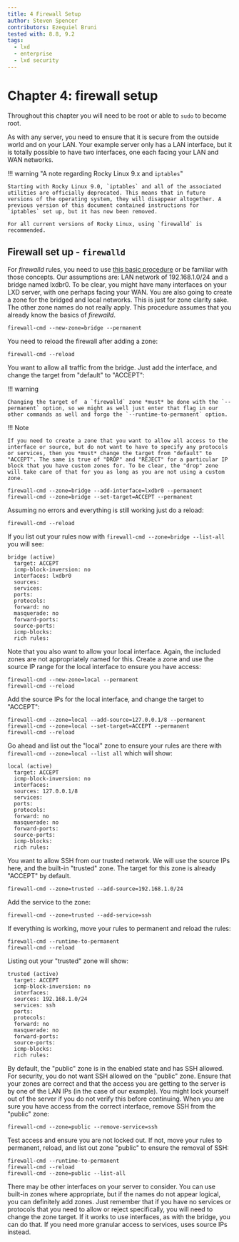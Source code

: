 ```yaml
---
title: 4 Firewall Setup
author: Steven Spencer
contributors: Ezequiel Bruni
tested with: 8.8, 9.2
tags:
  - lxd
  - enterprise
  - lxd security
---
```


# Chapter 4: firewall setup

Throughout this chapter you will need to be root or able to `sudo` to become root.

As with any server, you need to ensure that it is secure from the outside world and on your LAN. Your example server only has a LAN interface, but it is totally possible to have two interfaces, one each facing your LAN and WAN networks.  

!!! warning "A note regarding Rocky Linux 9.x and `iptables`"

    Starting with Rocky Linux 9.0, `iptables` and all of the associated utilities are officially deprecated. This means that in future versions of the operating system, they will disappear altogether. A previous version of this document contained instructions for `iptables` set up, but it has now been removed. 

    For all current versions of Rocky Linux, using `firewalld` is recommended.

## Firewall set up - `firewalld`

For _firewalld_ rules, you need to use [this basic procedure](../../guides/security/firewalld.md) or be familiar with those concepts. Our assumptions are: LAN network of 192.168.1.0/24 and a bridge named lxdbr0. To be clear, you might have many interfaces on your LXD server, with one perhaps facing your WAN. You are also going to create a zone for the bridged and local networks. This is just for zone clarity sake. The other zone names do not really apply. This procedure assumes that you already know the basics of _firewalld_.

```
firewall-cmd --new-zone=bridge --permanent
```

You need to reload the firewall after adding a zone:

```
firewall-cmd --reload
```

You want to allow all traffic from the bridge. Just add the interface, and change the target from "default" to "ACCEPT":

!!! warning

    Changing the target of  a `firewalld` zone *must* be done with the `--permanent` option, so we might as well just enter that flag in our other commands as well and forgo the `--runtime-to-permanent` option.

!!! Note

    If you need to create a zone that you want to allow all access to the interface or source, but do not want to have to specify any protocols or services, then you *must* change the target from "default" to "ACCEPT". The same is true of "DROP" and "REJECT" for a particular IP block that you have custom zones for. To be clear, the "drop" zone will take care of that for you as long as you are not using a custom zone.

```
firewall-cmd --zone=bridge --add-interface=lxdbr0 --permanent
firewall-cmd --zone=bridge --set-target=ACCEPT --permanent
```
Assuming no errors and everything is still working just do a reload:

```
firewall-cmd --reload
```
If you list out your rules now with `firewall-cmd --zone=bridge --list-all` you will see:

```
bridge (active)
  target: ACCEPT
  icmp-block-inversion: no
  interfaces: lxdbr0
  sources:
  services:
  ports:
  protocols:
  forward: no
  masquerade: no
  forward-ports:
  source-ports:
  icmp-blocks:
  rich rules:
```
Note that you also want to allow your local interface. Again, the included zones are not appropriately named for this. Create a zone and use the source IP range for the local interface to ensure you have access:

```
firewall-cmd --new-zone=local --permanent
firewall-cmd --reload
```
Add the source IPs for the local interface, and change the target to "ACCEPT":

```
firewall-cmd --zone=local --add-source=127.0.0.1/8 --permanent
firewall-cmd --zone=local --set-target=ACCEPT --permanent
firewall-cmd --reload
```
Go ahead and list out the "local" zone to ensure your rules are there with `firewall-cmd --zone=local --list all` which will show:

```
local (active)
  target: ACCEPT
  icmp-block-inversion: no
  interfaces:
  sources: 127.0.0.1/8
  services:
  ports:
  protocols:
  forward: no
  masquerade: no
  forward-ports:
  source-ports:
  icmp-blocks:
  rich rules:
```

You want to allow SSH from our trusted network. We will use the source IPs here, and the built-in "trusted" zone. The target for this zone is already "ACCEPT" by default.

```
firewall-cmd --zone=trusted --add-source=192.168.1.0/24
```
Add the service to the zone:

```
firewall-cmd --zone=trusted --add-service=ssh
```
If everything is working, move your rules to permanent and reload the rules:

```
firewall-cmd --runtime-to-permanent
firewall-cmd --reload
```
Listing out your "trusted" zone will show:

```
trusted (active)
  target: ACCEPT
  icmp-block-inversion: no
  interfaces:
  sources: 192.168.1.0/24
  services: ssh
  ports:
  protocols:
  forward: no
  masquerade: no
  forward-ports:
  source-ports:
  icmp-blocks:
  rich rules:
```

By default, the "public" zone is in the enabled state and has SSH allowed. For security, you do not want SSH allowed on the "public" zone. Ensure that your zones are correct and that the access you are getting to the server is by one of the LAN IPs (in the case of our example). You might lock yourself out of the server if you do not verify this before continuing. When you are sure you have access from the correct interface, remove SSH from the "public" zone:

```
firewall-cmd --zone=public --remove-service=ssh
```

Test access and ensure you are not locked out. If not, move your rules to permanent, reload, and list out zone "public" to ensure the removal of SSH:

```
firewall-cmd --runtime-to-permanent
firewall-cmd --reload
firewall-cmd --zone=public --list-all
```

There may be other interfaces on your server to consider. You can use built-in zones where appropriate, but if the names do not appear logical, you can definitely add zones. Just remember that if you have no services or protocols that you need to allow or reject specifically, you will need to change the zone target. If it works to use interfaces, as with the bridge, you can do that. If you need more granular access to services, uses source IPs instead.
